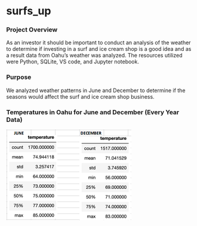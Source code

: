 # surfs_up

### Project Overview
As an investor it should be important to conduct an analysis of the weather to determine if investing in a surf and ice cream shop is a good idea and as a result data from Oahu’s weather was analyzed. The resources utilized were Python, SQLite, VS code, and Jupyter notebook.

### Purpose
We analyzed weather patterns in June and December to determine if the seasons would affect the surf and ice cream shop business. 

### Temperatures in Oahu for June and December (Every Year Data)

![EveryYearData](https://github.com/Samira786/surfs_up/blob/master/June%20and%20December%20-%20every%20year%20data.png)




